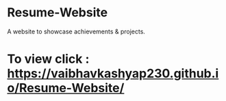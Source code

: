 # Resume-Website
A website to showcase achievements &amp; projects.

# To view click : https://vaibhavkashyap230.github.io/Resume-Website/
